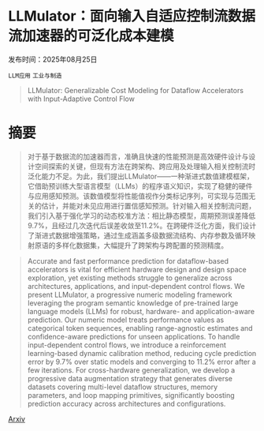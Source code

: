 # LLMulator：面向输入自适应控制流数据流加速器的可泛化成本建模

发布时间：2025年08月25日

`LLM应用` `工业与制造`

> LLMulator: Generalizable Cost Modeling for Dataflow Accelerators with Input-Adaptive Control Flow

# 摘要

> 对于基于数据流的加速器而言，准确且快速的性能预测是高效硬件设计与设计空间探索的关键，但现有方法在跨架构、跨应用及处理输入相关控制流时泛化能力不足。为此，我们提出LLMulator——一种渐进式数值建模框架，它借助预训练大型语言模型（LLMs）的程序语义知识，实现了稳健的硬件与应用感知预测。该数值模型将性能值视作分类标记序列，可实现与范围无关的估计，并能对未见应用进行置信感知预测。针对输入相关控制流问题，我们引入基于强化学习的动态校准方法：相比静态模型，周期预测误差降低9.7%，且经过几次迭代后误差收敛至11.2%。在跨硬件泛化方面，我们设计了渐进式数据增强策略，通过生成涵盖多级数据流结构、内存参数及循环映射原语的多样化数据集，大幅提升了跨架构与跨配置的预测精度。

> Accurate and fast performance prediction for dataflow-based accelerators is vital for efficient hardware design and design space exploration, yet existing methods struggle to generalize across architectures, applications, and input-dependent control flows. We present LLMulator, a progressive numeric modeling framework leveraging the program semantic knowledge of pre-trained large language models (LLMs) for robust, hardware- and application-aware prediction. Our numeric model treats performance values as categorical token sequences, enabling range-agnostic estimates and confidence-aware predictions for unseen applications. To handle input-dependent control flows, we introduce a reinforcement learning-based dynamic calibration method, reducing cycle prediction error by 9.7% over static models and converging to 11.2% error after a few iterations. For cross-hardware generalization, we develop a progressive data augmentation strategy that generates diverse datasets covering multi-level dataflow structures, memory parameters, and loop mapping primitives, significantly boosting prediction accuracy across architectures and configurations.

[Arxiv](https://arxiv.org/abs/2508.17826)